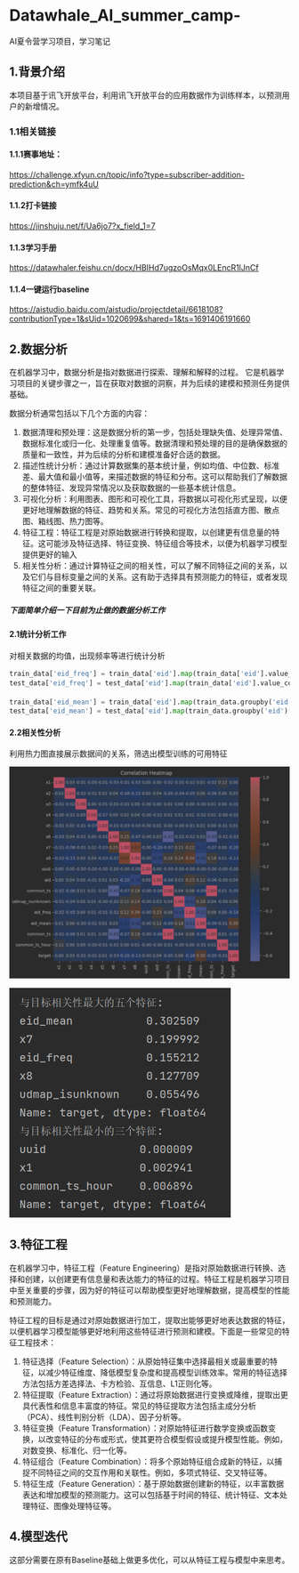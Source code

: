 # Datawhale_AI_summer_camp-
AI夏令营学习项目，学习笔记
## 1.背景介绍
本项目基于讯飞开放平台，利用讯飞开放平台的应用数据作为训练样本，以预测用户的新增情况。
### 1.1相关链接

#### 1.1.1赛事地址：
https://challenge.xfyun.cn/topic/info?type=subscriber-addition-prediction&ch=ymfk4uU

#### 1.1.2打卡链接
https://jinshuju.net/f/Ua6jo7?x_field_1=7

#### 1.1.3学习手册
https://datawhaler.feishu.cn/docx/HBIHd7ugzoOsMqx0LEncR1lJnCf
#### 1.1.4一键运行baseline
https://aistudio.baidu.com/aistudio/projectdetail/6618108?contributionType=1&sUid=1020699&shared=1&ts=1691406191660

## 2.数据分析
在机器学习中，数据分析是指对数据进行探索、理解和解释的过程。
它是机器学习项目的关键步骤之一，旨在获取对数据的洞察，并为后续的建模和预测任务提供基础。

数据分析通常包括以下几个方面的内容：

1. 数据清理和预处理：这是数据分析的第一步，包括处理缺失值、处理异常值、数据标准化或归一化、处理重复值等。数据清理和预处理的目的是确保数据的质量和一致性，并为后续的分析和建模准备好合适的数据。
2. 描述性统计分析：通过计算数据集的基本统计量，例如均值、中位数、标准差、最大值和最小值等，来描述数据的特征和分布。这可以帮助我们了解数据的整体特征、发现异常情况以及获取数据的一些基本统计信息。
3. 可视化分析：利用图表、图形和可视化工具，将数据以可视化形式呈现，以便更好地理解数据的特征、趋势和关系。常见的可视化方法包括直方图、散点图、箱线图、热力图等。
4. 特征工程：特征工程是对原始数据进行转换和提取，以创建更有信息量的特征。这可能涉及特征选择、特征变换、特征组合等技术，以便为机器学习模型提供更好的输入
5. 相关性分析：通过计算特征之间的相关性，可以了解不同特征之间的关系，以及它们与目标变量之间的关系。这有助于选择具有预测能力的特征，或者发现特征之间的重要关联。

##### 下面简单介绍一下目前为止做的数据分析工作
#### 2.1统计分析工作

对相关数据的均值，出现频率等进行统计分析

```python
train_data['eid_freq'] = train_data['eid'].map(train_data['eid'].value_counts())
test_data['eid_freq'] = test_data['eid'].map(train_data['eid'].value_counts())

train_data['eid_mean'] = train_data['eid'].map(train_data.groupby('eid')['target'].mean())
test_data['eid_mean'] = test_data['eid'].map(train_data.groupby('eid')['target'].mean())
```

#### 2.2相关性分析

利用热力图直接展示数据间的关系，筛选出模型训练的可用特征

![image-20230818205217543](README.assets/image-20230818205217543.png)

![image-20230818205633511](README.assets/image-20230818205633511.png)

## 3.特征工程

在机器学习中，特征工程（Feature Engineering）是指对原始数据进行转换、选择和创建，以创建更有信息量和表达能力的特征的过程。特征工程是机器学习项目中至关重要的步骤，因为好的特征可以帮助模型更好地理解数据，提高模型的性能和预测能力。

特征工程的目标是通过对原始数据进行加工，提取出能够更好地表达数据的特征，以便机器学习模型能够更好地利用这些特征进行预测和建模。下面是一些常见的特征工程技术：

1. 特征选择（Feature Selection）：从原始特征集中选择最相关或最重要的特征，以减少特征维度、降低模型复杂度和提高模型训练效率。常用的特征选择方法包括方差选择法、卡方检验、互信息、L1正则化等。
2. 特征提取（Feature Extraction）：通过将原始数据进行变换或降维，提取出更具代表性和信息丰富度的特征。常见的特征提取方法包括主成分分析（PCA）、线性判别分析（LDA）、因子分析等。
3. 特征变换（Feature Transformation）：对原始特征进行数学变换或函数变换，以改变特征的分布或形式，使其更符合模型假设或提升模型性能。例如，对数变换、标准化、归一化等。
4. 特征组合（Feature Combination）：将多个原始特征组合成新的特征，以捕捉不同特征之间的交互作用和关联性。例如，多项式特征、交叉特征等。
5. 特征生成（Feature Generation）：基于原始数据创建新的特征，以丰富数据表达和增加模型的预测能力。这可以包括基于时间的特征、统计特征、文本处理特征、图像处理特征等。

## 4.模型迭代

这部分需要在原有Baseline基础上做更多优化，可以从特征工程与模型中来思考。
